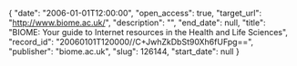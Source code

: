 {
  "date": "2006-01-01T12:00:00", 
  "open_access": true, 
  "target_url": "http://www.biome.ac.uk/", 
  "description": "", 
  "end_date": null, 
  "title": "BIOME: Your guide to Internet resources in the Health and Life Sciences", 
  "record_id": "20060101T120000//C+JwhZkDbSt90Xh6fUFpg==", 
  "publisher": "biome.ac.uk", 
  "slug": 126144, 
  "start_date": null
}

